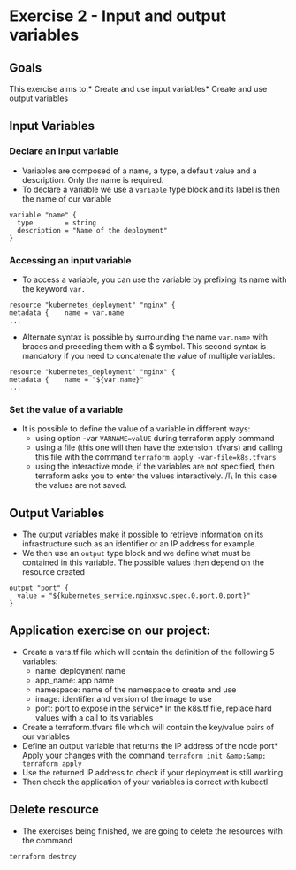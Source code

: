 # Exercise 2 - Input and output variables

## Goals
This exercise aims to:* Create and use input variables* Create and use output variables

## Input Variables

### Declare an input variable

* Variables are composed of a name, a type, a default value and a description. Only the name is required.
* To declare a variable we use a `variable` type block and its label is then the name of our variable
```
variable "name" {
  type        = string
  description = "Name of the deployment"
}
```

### Accessing an input variable

* To access a variable, you can use the variable by prefixing its name with the keyword `var.`
```
resource "kubernetes_deployment" "nginx" {
metadata {    name = var.name
...
```
* Alternate syntax is possible by surrounding the name `var.name` with braces and preceding them with a $ symbol. This second syntax is mandatory if you need to concatenate the value of multiple variables:
```
resource "kubernetes_deployment" "nginx" {
metadata {    name = "${var.name}"
...
```

### Set the value of a variable
* It is possible to define the value of a variable in different ways:
  * using option -var `VARNAME=valUE` during terraform apply command
  * using a file (this one will then have the extension .tfvars) and calling this file with the command `terraform apply -var-file=k8s.tfvars`
  * using the interactive mode, if the variables are not specified, then terraform asks you to enter the values interactively. /!\ In this case the values are not saved.

## Output Variables 

* The output variables make it possible to retrieve information on its infrastructure such as an identifier or an IP address for example.
* We then use an `output` type block and we define what must be contained in this variable. The possible values then depend on the resource created
```
output "port" {
  value = "${kubernetes_service.nginxsvc.spec.0.port.0.port}"
}
```

## Application exercise on our project:
* Create a vars.tf file which will contain the definition of the following 5 variables:
  * name: deployment name
  * app_name: app name
  * namespace: name of the namespace to create and use
  * image: identifier and version of the image to use
  * port: port to expose in the service* In the k8s.tf file, replace hard values with a call to its variables
* Create a terraform.tfvars file which will contain the key/value pairs of our variables
* Define an output variable that returns the IP address of the node port* Apply your changes with the command `terraform init &amp;&amp; terraform apply`
* Use the returned IP address to check if your deployment is still working
* Then check the application of your variables is correct with kubectl

## Delete resource

* The exercises being finished, we are going to delete the resources with the command
```
terraform destroy
```
